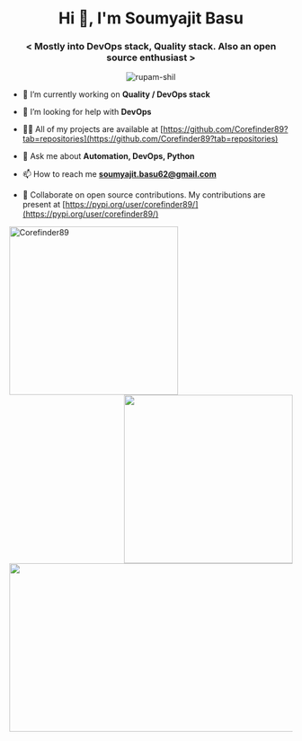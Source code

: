 <h1 align="center">Hi 👋, I'm Soumyajit Basu</h1>
<h3 align="center">&lt; Mostly into DevOps stack, Quality stack. Also an open source enthusiast &gt;</h3>
<p align="center"> <img src="https://komarev.com/ghpvc/?username=corefinder89" alt="rupam-shil" /> </p>
 
- 🔭 I’m currently working on **Quality / DevOps stack**

- 🤔 I’m looking for help with **DevOps**

- 👨‍💻 All of my projects are available at [https://github.com/Corefinder89?tab=repositories](https://github.com/Corefinder89?tab=repositories)

- 💬 Ask me about **Automation, DevOps, Python**

- 📫 How to reach me **soumyajit.basu62@gmail.com**

- 👯 Collaborate on open source contributions. My contributions are present at [https://pypi.org/user/corefinder89/](https://pypi.org/user/corefinder89/)

<img align="left" height="300px" width="300px" src="https://github-readme-stats.vercel.app/api?username=Corefinder89&amp;show_icons=true&amp;theme=synthwave" alt="Corefinder89" />
<img align="right" height="300px" width="300px" src="https://github-readme-streak-stats.herokuapp.com/?user=Corefinder89&amp;theme=synthwave" />
<img align="center" height="300px" width="800px" src="https://activity-graph.herokuapp.com/graph?username=Corefinder89&amp;bg_color=2B213A&amp;color=E5289E&amp;line=DA5B0B&amp;point=E1E8EB" />
